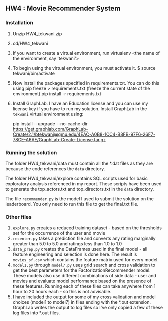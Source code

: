 ## HW4 : Movie Recommender System

### Installation

1. Unzip HW4_tekwani.zip
2. cd/HW4_tekwani
3. If you want to create a virtual environment, run virtualenv <the name of the environment, say 'tekwani'>
4. To begin using the virtual environment, you must activate it.
   $ source tekwani/bin/activate
5. Now install the packages specified in requirements.txt. You can do this using
   pip freeze > requirements.txt (freeze the current state of the environment)
   pip install -r requirements.txt
6. Install GraphLab. 
   I have an Education license and you can use my license key if you have to run my solution.
   Install GraphLab in the `tekwani` virtual environment using:
   
   pip install --upgrade --no-cache-dir https://get.graphlab.com/GraphLab-Create/2.1/btekwani@gmu.edu/4EAC-A0B8-1CC4-B8FB-97F6-26F7-78CE-A6AE/GraphLab-Create-License.tar.gz


### Running the solution

The folder HW4_tekwani/data must contain all the *.dat files as they are because the code references the `data` directory.

The folder HW4_tekwani/explore contains SQL scripts used for basic exploratory analysis referenced in my report. These scripts have been used to generate
the top_actors.txt and top_directors.txt in the `data` directory.

The file `recommender.py` is the model I used to submit the solution on the leaderboard.
You only need to run this file to get the final.txt file.


### Other files

1. `explore.py` creates a reduced training dataset - based on the thresholds set for the occurrence of the user and movie
2. `recenter.py` takes a prediction file and converts any rating marginally greater than 5.0 to 5.0 and ratings less than 1.0 to 1.0
3. `data_prep.py` creates the DataFrames used in the final model - all feature engineering and selection is done here. The result is `movies_sf.csv` which contains the feature
    matrix used for every model. 
4. `model1.py` through `model7.py` uses grid search and cross validation to get the best parameters for the FactorizationRecommender model. These models also use different
 combinations of side data - user and movies and evaluate model performance based on the presence of these features. Running each of these files can take anywhere from 1 hour to
  20 hours each - so this is not advisable.
5. I have included the output for some of my cross validation and model choices (model1 to model7) in files ending with the *.out extension. GraphLab writes the output to
   log files so I've only copied a few of these log files into *.out files.

 
